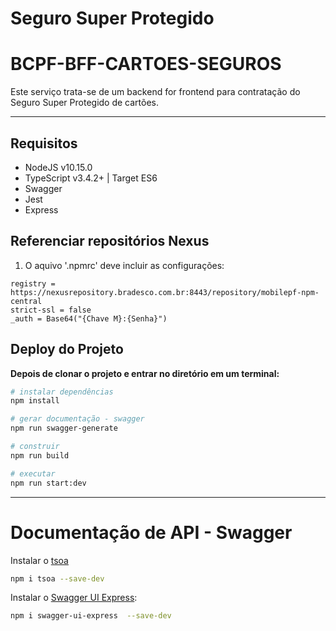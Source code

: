 # Seguro Super Protegido
# BCPF-BFF-CARTOES-SEGUROS

Este serviço trata-se de um backend for frontend para contratação do Seguro Super Protegido de cartões.

<hr>

## Requisitos
* NodeJS v10.15.0
* TypeScript v3.4.2+ | Target ES6
* Swagger
* Jest
* Express

## Referenciar repositórios Nexus

1. O aquivo '.npmrc' deve incluir as configurações:
```
registry = https://nexusrepository.bradesco.com.br:8443/repository/mobilepf-npm-central
strict-ssl = false
_auth = Base64("{Chave M}:{Senha}")
```

## Deploy do Projeto

**Depois de clonar o projeto e entrar no diretório em um terminal:**
```bash
# instalar dependências
npm install

# gerar documentação - swagger
npm run swagger-generate

# construir
npm run build

# executar
npm run start:dev
```
<hr>

# Documentação de API - Swagger

Instalar o [tsoa](https://www.npmjs.com/package/tsoa)
```bash
npm i tsoa --save-dev
```
Instalar o [Swagger UI Express](https://www.npmjs.com/package/swagger-ui-express):
```bash
npm i swagger-ui-express  --save-dev
```